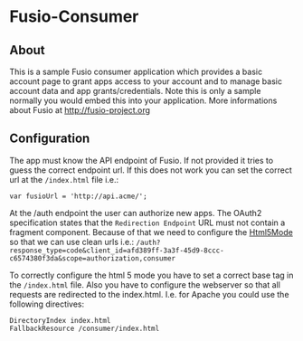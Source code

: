 
# Fusio-Consumer

## About

This is a sample Fusio consumer application which provides a basic account page
to grant apps access to your account and to manage basic account data and app 
grants/credentials. Note this is only a sample normally you would embed this 
into your application. More informations about Fusio at http://fusio-project.org

## Configuration

The app must know the API endpoint of Fusio. If not provided it tries to guess 
the correct endpoint url. If this does not work you can set the correct 
url at the `/index.html` file i.e.:

    var fusioUrl = 'http://api.acme/';

At the /auth endpoint the user can authorize new apps. The OAuth2 specification 
states that the `Redirection Endpoint` URL must not contain a fragment 
component. Because of that we need to configure the [Html5Mode] so that we can 
use clean urls i.e.:
`/auth?response_type=code&client_id=afd389ff-3a3f-45d9-8ccc-c6574380f3da&scope=authorization,consumer`

To correctly configure the html 5 mode you have to set a correct base tag in the 
`/index.html` file. Also you have to configure the webserver so that all 
requests are redirected to the index.html. I.e. for Apache you could use the 
following directives:

    DirectoryIndex index.html
    FallbackResource /consumer/index.html

[Html5Mode]: https://docs.angularjs.org/api/ng/provider/$locationProvider#html5Mode
